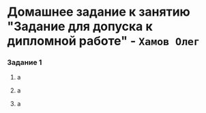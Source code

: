 # Домашнее задание к занятию "Задание для допуска к дипломной работе" - `Хамов Олег`

### Задание 1

 1) а

 2) а
 
 3) а


